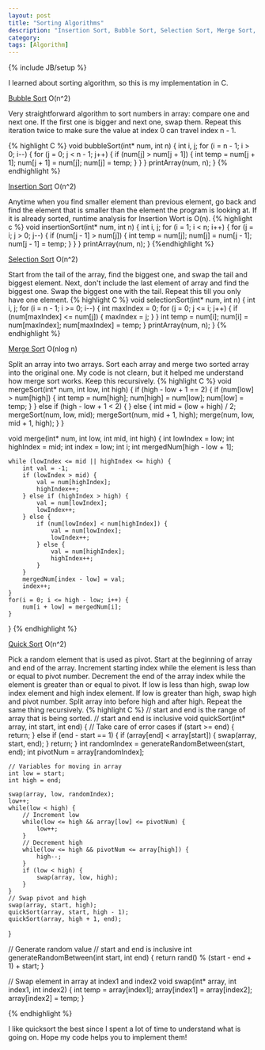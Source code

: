 ```yaml
---
layout: post
title: "Sorting Algorithms"
description: "Insertion Sort, Bubble Sort, Selection Sort, Merge Sort, and Quick Sort"
category: 
tags: [Algorithm]
---
```

{% include JB/setup %}

I learned about sorting algorithm, so this is my implementation in C.

[Bubble Sort](https://en.wikipedia.org/wiki/Bubble_sort) O(n^2)

Very straightforward algorithm to sort numbers in array: compare one and next one. If the first one is bigger and next one, swap them. Repeat this iteration twice to make sure the value at index 0 can travel index n - 1. 

{% highlight C %}
void bubbleSort(int* num, int n) {
    int i, j;
    for (i = n - 1; i > 0; i--) {
        for (j = 0; j < n - 1; j++) {
            if (num[j] > num[j + 1]) {
                int temp = num[j + 1];
                num[j + 1] = num[j];
                num[j] = temp;
            }
        }
    }
    printArray(num, n);
}
{% endhighlight %}

[Insertion Sort](https://en.wikipedia.org/wiki/Insertion_sort) O(n^2)

Anytime when you find smaller element than previous element, go back and find the element that is smaller than the element the program is looking at. If it is already sorted, runtime analysis for Insertion Wort is O(n).
{% highlight c %}
void insertionSort(int* num, int n) {
    int i, j;
    for (i = 1; i < n; i++) {
        for (j = i; j > 0; j--) {
            if (num[j - 1] > num[j]) {
                int temp = num[j];
                num[j] = num[j - 1];
                num[j - 1] = temp;
            }
        }
    }
    printArray(num, n);
}
{%endhighlight %}

[Selection Sort](https://en.wikipedia.org/wiki/Selection_sort) O(n^2)

Start from the tail of the array, find the biggest one, and swap the tail and biggest element. Next, don't include the last element of array and find the biggest one. Swap the biggest one with the tail. Repeat this till you only have one element.
{% highlight C %}
void selectionSort(int* num, int n) {
    int i, j;
    for (i = n - 1; i >= 0; i--) {
        int maxIndex = 0;
        for (j = 0; j <= i; j++) {
            if (num[maxIndex] <= num[j]) {
                maxIndex = j;
            }
        }
        int temp = num[i];
        num[i] = num[maxIndex];
        num[maxIndex] = temp;
    }
    printArray(num, n);
}
{% endhighlight %}

[Merge Sort](https://en.wikipedia.org/wiki/Merge_sort) O(nlog n)

Split an array into two arrays. Sort each array and merge two sorted array into the original one. My code is not clearn, but it helped me understand how merge sort works. Keep this recursively.
{% highlight C %}
void mergeSort(int* num, int low, int high) {
    if (high - low + 1 == 2) {
        if (num[low] > num[high]) {
            int temp = num[high];
            num[high] = num[low];
            num[low] = temp;
        }
    } else if (high - low + 1 < 2) {
    } else {
        int mid = (low + high) / 2;
        mergeSort(num, low, mid);
        mergeSort(num, mid + 1, high);
        merge(num, low, mid + 1, high);
    }
}

void merge(int* num, int low, int mid, int high) {
    int lowIndex = low;
    int highIndex = mid;
    int index = low;
    int i;
    int mergedNum[high - low + 1];

    while (lowIndex <= mid || highIndex <= high) {
        int val = -1;
        if (lowIndex > mid) {
            val = num[highIndex];
            highIndex++;
        } else if (highIndex > high) {
            val = num[lowIndex];
            lowIndex++;
        } else {
            if (num[lowIndex] < num[highIndex]) {
                val = num[lowIndex];
                lowIndex++;
            } else {
                val = num[highIndex];
                highIndex++;
            }
        }
        mergedNum[index - low] = val;
        index++;
    }
    for(i = 0; i <= high - low; i++) {
        num[i + low] = mergedNum[i];
    }
}
{% endhighlight %}

[Quick Sort](https://en.wikipedia.org/wiki/Selection_sort) O(n^2)

Pick a random element that is used as pivot. Start at the beginning of array and end of the array. Increment starting index while the element is less than or equal to pivot number. Decrement the end of the array index while the element is greater than or equal to pivot. If low is less than high, swap low index element and high index element. If low is greater than high, swap high and pivot number. Split array into before high and after high. Repeat the same thing recursively.
{% highlight C %}
// start and end is the range of array that is being sorted.
// start and end is inclusive
void quickSort(int* array, int start, int end) {
    // Take care of error cases
    if (start >= end) {
        return;
    } else if (end - start == 1) {
        if (array[end] < array[start]) {
            swap(array, start, end);
        }
        return;
    }
    int randomIndex = generateRandomBetween(start, end);
    int pivotNum = array[randomIndex];

    // Variables for moving in array
    int low = start;
    int high = end;

    swap(array, low, randomIndex);
    low++;
    while(low < high) {
        // Increment low
        while(low <= high && array[low] <= pivotNum) {
            low++;
        }
        // Decrement high
        while(low <= high && pivotNum <= array[high]) {
            high--;
        }
        if (low < high) {
            swap(array, low, high);
        }
    }
    // Swap pivot and high
    swap(array, start, high);
    quickSort(array, start, high - 1);
    quickSort(array, high + 1, end);
}

// Generate random value
// start and end is inclusive
int generateRandomBetween(int start, int end) {
    return rand() % (start - end + 1) + start;
}

// Swap element in array at index1 and index2
void swap(int* array, int index1, int index2) {
    int temp = array[index1];
    array[index1] = array[index2];
    array[index2] = temp;
}

{% endhighlight %}

I like quicksort the best since I spent a lot of time to understand what is going on. Hope my code helps you to implement them!